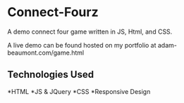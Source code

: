 # Connect-Fourz
A demo connect four game written in JS, Html, and CSS.

A live demo can be found hosted on my portfolio at adam-beaumont.com/game.html

## Technologies Used
*HTML
*JS & JQuery
*CSS
*Responsive Design

